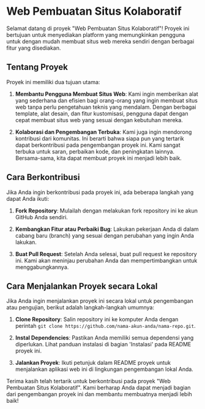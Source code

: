 # Web Pembuatan Situs Kolaboratif

Selamat datang di proyek "Web Pembuatan Situs Kolaboratif"! Proyek ini bertujuan untuk menyediakan platform yang memungkinkan pengguna untuk dengan mudah membuat situs web mereka sendiri dengan berbagai fitur yang disediakan.

## Tentang Proyek

Proyek ini memiliki dua tujuan utama:

1. **Membantu Pengguna Membuat Situs Web**: Kami ingin memberikan alat yang sederhana dan efisien bagi orang-orang yang ingin membuat situs web tanpa perlu pengetahuan teknis yang mendalam. Dengan berbagai template, alat desain, dan fitur kustomisasi, pengguna dapat dengan cepat membuat situs web yang sesuai dengan kebutuhan mereka.

2. **Kolaborasi dan Pengembangan Terbuka**: Kami juga ingin mendorong kontribusi dari komunitas. Ini berarti bahwa siapa pun yang tertarik dapat berkontribusi pada pengembangan proyek ini. Kami sangat terbuka untuk saran, perbaikan kode, dan peningkatan lainnya. Bersama-sama, kita dapat membuat proyek ini menjadi lebih baik.

## Cara Berkontribusi

Jika Anda ingin berkontribusi pada proyek ini, ada beberapa langkah yang dapat Anda ikuti:

1. **Fork Repository**: Mulailah dengan melakukan fork repository ini ke akun GitHub Anda sendiri.

2. **Kembangkan Fitur atau Perbaiki Bug**: Lakukan pekerjaan Anda di dalam cabang baru (branch) yang sesuai dengan perubahan yang ingin Anda lakukan.

3. **Buat Pull Request**: Setelah Anda selesai, buat pull request ke repository ini. Kami akan meninjau perubahan Anda dan mempertimbangkan untuk menggabungkannya.

## Cara Menjalankan Proyek secara Lokal

Jika Anda ingin menjalankan proyek ini secara lokal untuk pengembangan atau pengujian, berikut adalah langkah-langkah umumnya:

1. **Clone Repository**: Salin repository ini ke komputer Anda dengan perintah `git clone https://github.com/nama-akun-anda/nama-repo.git`.

2. **Instal Dependencies**: Pastikan Anda memiliki semua dependensi yang diperlukan. Lihat panduan instalasi di bagian 'Instalasi' pada README proyek ini.

3. **Jalankan Proyek**: Ikuti petunjuk dalam README proyek untuk menjalankan aplikasi web ini di lingkungan pengembangan lokal Anda.

Terima kasih telah tertarik untuk berkontribusi pada proyek "Web Pembuatan Situs Kolaboratif". Kami berharap Anda dapat menjadi bagian dari pengembangan proyek ini dan membantu membuatnya menjadi lebih baik!
